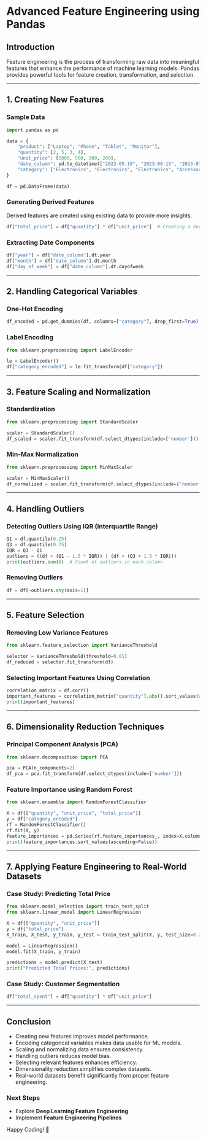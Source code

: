 # Advanced Feature Engineering using Pandas

## Introduction
Feature engineering is the process of transforming raw data into meaningful features that enhance the performance of machine learning models. Pandas provides powerful tools for feature creation, transformation, and selection.

---
## 1. Creating New Features
### Sample Data
```python
import pandas as pd

data = {
    "product": ["Laptop", "Phone", "Tablet", "Monitor"],
    "quantity": [2, 5, 3, 4],
    "unit_price": [1000, 500, 300, 200],
    "date_column": pd.to_datetime(["2023-05-10", "2023-06-15", "2023-07-20", "2023-08-25"]),
    "category": ["Electronics", "Electronics", "Electronics", "Accessories"]
}

df = pd.DataFrame(data)
```

### Generating Derived Features
Derived features are created using existing data to provide more insights.
```python
df["total_price"] = df["quantity"] * df["unit_price"]  # Creating a derived column
```

### Extracting Date Components
```python
df["year"] = df["date_column"].dt.year
df["month"] = df["date_column"].dt.month
df["day_of_week"] = df["date_column"].dt.dayofweek
```

---
## 2. Handling Categorical Variables
### One-Hot Encoding
```python
df_encoded = pd.get_dummies(df, columns=["category"], drop_first=True)  # One-hot encoding
```

### Label Encoding
```python
from sklearn.preprocessing import LabelEncoder

le = LabelEncoder()
df["category_encoded"] = le.fit_transform(df["category"])
```

---
## 3. Feature Scaling and Normalization
### Standardization
```python
from sklearn.preprocessing import StandardScaler

scaler = StandardScaler()
df_scaled = scaler.fit_transform(df.select_dtypes(include=['number']))
```

### Min-Max Normalization
```python
from sklearn.preprocessing import MinMaxScaler

scaler = MinMaxScaler()
df_normalized = scaler.fit_transform(df.select_dtypes(include=['number']))
```

---
## 4. Handling Outliers
### Detecting Outliers Using IQR (Interquartile Range)
```python
Q1 = df.quantile(0.25)
Q3 = df.quantile(0.75)
IQR = Q3 - Q1
outliers = ((df < (Q1 - 1.5 * IQR)) | (df > (Q3 + 1.5 * IQR)))
print(outliers.sum())  # Count of outliers in each column
```

### Removing Outliers
```python
df = df[~outliers.any(axis=1)]
```

---
## 5. Feature Selection
### Removing Low Variance Features
```python
from sklearn.feature_selection import VarianceThreshold

selector = VarianceThreshold(threshold=0.01)
df_reduced = selector.fit_transform(df)
```

### Selecting Important Features Using Correlation
```python
correlation_matrix = df.corr()
important_features = correlation_matrix["quantity"].abs().sort_values(ascending=False)
print(important_features)
```

---
## 6. Dimensionality Reduction Techniques
### Principal Component Analysis (PCA)
```python
from sklearn.decomposition import PCA

pca = PCA(n_components=2)
df_pca = pca.fit_transform(df.select_dtypes(include=['number']))
```

### Feature Importance using Random Forest
```python
from sklearn.ensemble import RandomForestClassifier

X = df[["quantity", "unit_price", "total_price"]]
y = df["category_encoded"]
rf = RandomForestClassifier()
rf.fit(X, y)
feature_importances = pd.Series(rf.feature_importances_, index=X.columns)
print(feature_importances.sort_values(ascending=False))
```

---
## 7. Applying Feature Engineering to Real-World Datasets
### Case Study: Predicting Total Price
```python
from sklearn.model_selection import train_test_split
from sklearn.linear_model import LinearRegression

X = df[["quantity", "unit_price"]]
y = df["total_price"]
X_train, X_test, y_train, y_test = train_test_split(X, y, test_size=0.2, random_state=42)

model = LinearRegression()
model.fit(X_train, y_train)

predictions = model.predict(X_test)
print("Predicted Total Prices:", predictions)
```

### Case Study: Customer Segmentation
```python
df["total_spent"] = df["quantity"] * df["unit_price"]
```

---
## Conclusion
- Creating new features improves model performance.
- Encoding categorical variables makes data usable for ML models.
- Scaling and normalizing data ensures consistency.
- Handling outliers reduces model bias.
- Selecting relevant features enhances efficiency.
- Dimensionality reduction simplifies complex datasets.
- Real-world datasets benefit significantly from proper feature engineering.

### Next Steps
- Explore **Deep Learning Feature Engineering**
- Implement **Feature Engineering Pipelines**

Happy Coding! 🚀

